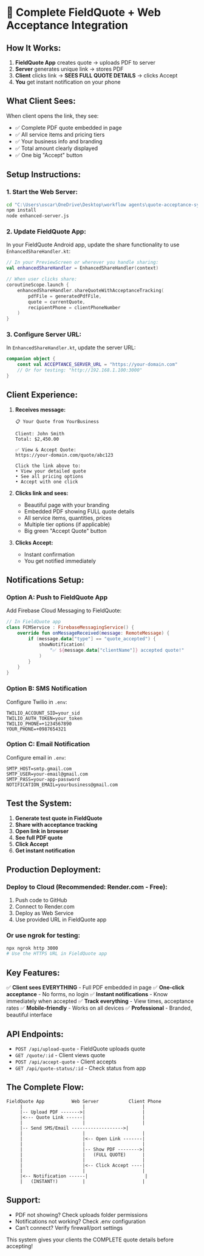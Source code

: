 # 🚀 Complete FieldQuote + Web Acceptance Integration

## How It Works:

1. **FieldQuote App** creates quote → uploads PDF to server
2. **Server** generates unique link → stores PDF
3. **Client** clicks link → **SEES FULL QUOTE DETAILS** → clicks Accept
4. **You** get instant notification on your phone

## What Client Sees:

When client opens the link, they see:
- ✅ Complete PDF quote embedded in page
- ✅ All service items and pricing tiers
- ✅ Your business info and branding
- ✅ Total amount clearly displayed
- ✅ One big "Accept" button

## Setup Instructions:

### 1. Start the Web Server:
```bash
cd "C:\Users\oscar\OneDrive\Desktop\workflow agents\quote-acceptance-system"
npm install
node enhanced-server.js
```

### 2. Update FieldQuote App:

In your FieldQuote Android app, update the share functionality to use `EnhancedShareHandler.kt`:

```kotlin
// In your PreviewScreen or wherever you handle sharing:
val enhancedShareHandler = EnhancedShareHandler(context)

// When user clicks share:
coroutineScope.launch {
    enhancedShareHandler.shareQuoteWithAcceptanceTracking(
        pdfFile = generatedPdfFile,
        quote = currentQuote,
        recipientPhone = clientPhoneNumber
    )
}
```

### 3. Configure Server URL:

In `EnhancedShareHandler.kt`, update the server URL:
```kotlin
companion object {
    const val ACCEPTANCE_SERVER_URL = "https://your-domain.com"
    // Or for testing: "http://192.168.1.100:3000"
}
```

## Client Experience:

1. **Receives message:**
   ```
   📋 Your Quote from YourBusiness

   Client: John Smith
   Total: $2,450.00

   ✅ View & Accept Quote:
   https://your-domain.com/quote/abc123

   Click the link above to:
   • View your detailed quote
   • See all pricing options
   • Accept with one click
   ```

2. **Clicks link and sees:**
   - Beautiful page with your branding
   - Embedded PDF showing FULL quote details
   - All service items, quantities, prices
   - Multiple tier options (if applicable)
   - Big green "Accept Quote" button

3. **Clicks Accept:**
   - Instant confirmation
   - You get notified immediately

## Notifications Setup:

### Option A: Push to FieldQuote App
Add Firebase Cloud Messaging to FieldQuote:

```kotlin
// In FieldQuote app
class FCMService : FirebaseMessagingService() {
    override fun onMessageReceived(message: RemoteMessage) {
        if (message.data["type"] == "quote_accepted") {
            showNotification(
                "✅ ${message.data["clientName"]} accepted quote!"
            )
        }
    }
}
```

### Option B: SMS Notification
Configure Twilio in `.env`:
```env
TWILIO_ACCOUNT_SID=your_sid
TWILIO_AUTH_TOKEN=your_token
TWILIO_PHONE=+1234567890
YOUR_PHONE=+0987654321
```

### Option C: Email Notification
Configure email in `.env`:
```env
SMTP_HOST=smtp.gmail.com
SMTP_USER=your-email@gmail.com
SMTP_PASS=your-app-password
NOTIFICATION_EMAIL=yourbusiness@gmail.com
```

## Test the System:

1. **Generate test quote in FieldQuote**
2. **Share with acceptance tracking**
3. **Open link in browser**
4. **See full PDF quote**
5. **Click Accept**
6. **Get instant notification**

## Production Deployment:

### Deploy to Cloud (Recommended: Render.com - Free):

1. Push code to GitHub
2. Connect to Render.com
3. Deploy as Web Service
4. Use provided URL in FieldQuote app

### Or use ngrok for testing:
```bash
npx ngrok http 3000
# Use the HTTPS URL in FieldQuote app
```

## Key Features:

✅ **Client sees EVERYTHING** - Full PDF embedded in page
✅ **One-click acceptance** - No forms, no login
✅ **Instant notifications** - Know immediately when accepted
✅ **Track everything** - View times, acceptance rates
✅ **Mobile-friendly** - Works on all devices
✅ **Professional** - Branded, beautiful interface

## API Endpoints:

- `POST /api/upload-quote` - FieldQuote uploads quote
- `GET /quote/:id` - Client views quote
- `POST /api/accept-quote` - Client accepts
- `GET /api/quote-status/:id` - Check status from app

## The Complete Flow:

```
FieldQuote App          Web Server           Client Phone
     |                      |                     |
     |-- Upload PDF ------->|                     |
     |<--- Quote Link ------|                     |
     |                      |                     |
     |-- Send SMS/Email ------------------->|
     |                      |                     |
     |                      |<-- Open Link -------|
     |                      |                     |
     |                      |-- Show PDF -------->|
     |                      |   (FULL QUOTE)      |
     |                      |                     |
     |                      |<-- Click Accept ----|
     |                      |                     |
     |<-- Notification ------|                     |
     |   (INSTANT!)         |                     |
```

## Support:

- PDF not showing? Check uploads folder permissions
- Notifications not working? Check .env configuration
- Can't connect? Verify firewall/port settings

This system gives your clients the COMPLETE quote details before accepting!